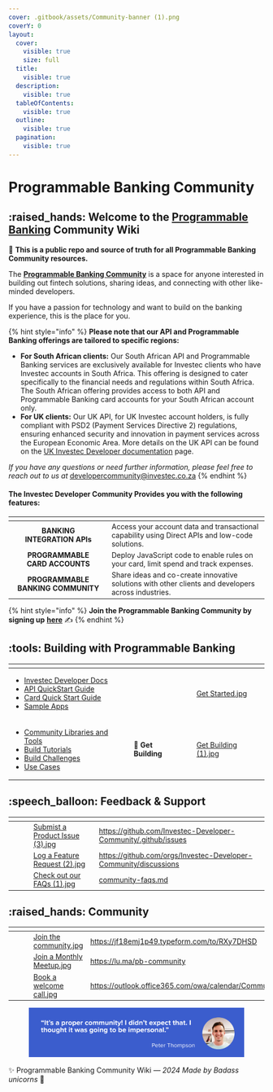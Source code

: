 ```yaml
---
cover: .gitbook/assets/Community-banner (1).png
coverY: 0
layout:
  cover:
    visible: true
    size: full
  title:
    visible: true
  description:
    visible: true
  tableOfContents:
    visible: true
  outline:
    visible: true
  pagination:
    visible: true
---
```


# Programmable Banking Community

## :raised\_hands: **Welcome to the** [**Programmable Banking**](https://www.investec.com/en\_za/banking/tech-professionals/programmable-banking.html) **Community Wiki**

:book: **This is a public repo and source of truth for all Programmable Banking Community resources.**

The [**Programmable Banking Community**](https://developer.investec.com/za/community) is a space for anyone interested in building out fintech solutions, sharing ideas, and connecting with other like-minded developers.

If you have a passion for technology and want to build on the banking experience, this is the place for you.

{% hint style="info" %}
**Please note that our API and Programmable Banking offerings are tailored to specific regions:**

* **For South African clients:** Our South African API and Programmable Banking services are exclusively available for Investec clients who have Investec accounts in South Africa. This offering is designed to cater specifically to the financial needs and regulations within South Africa.\
  The South African offering provides access to both API and Programmable Banking card accounts for your South African account only.
* **For UK clients:** Our UK API, for UK Investec account holders, is fully compliant with PSD2 (Payment Services Directive 2) regulations, ensuring enhanced security and innovation in payment services across the European Economic Area. More details on the UK API can be found on the [UK Investec Developer documentation](https://developer.investec.com/uk/home) page.

_If you have any questions or need further information, please feel free to reach out to us at_ [developercommunity@investec.co.za](mailto:developercommunity@investec.co.za)
{% endhint %}

#### **The Investec Developer Community Provides you with the following features:**

<table data-view="cards"><thead><tr><th align="center"></th><th></th></tr></thead><tbody><tr><td align="center"><strong>BANKING</strong><br><strong>INTEGRATION APIs</strong></td><td>Access your account data and transactional capability using Direct APIs and low-code solutions.</td></tr><tr><td align="center"><strong>PROGRAMMABLE</strong><br><strong>CARD ACCOUNTS</strong></td><td>Deploy JavaScript code to enable rules on your card, limit spend and track expenses.</td></tr><tr><td align="center"><strong>PROGRAMMABLE BANKING COMMUNITY</strong></td><td>Share ideas and co-create innovative solutions with other clients and developers across industries.</td></tr></tbody></table>

{% hint style="info" %}
**Join the Programmable Banking Community by signing up** [**here**](https://jf18emj1p49.typeform.com/to/RXy7DHSD) ✍️
{% endhint %}

## :tools: Building with Programmable Banking

<table data-card-size="large" data-view="cards"><thead><tr><th></th><th data-hidden></th><th data-hidden></th><th data-hidden data-card-cover data-type="files"></th></tr></thead><tbody><tr><td><ul><li><a href="https://developer.investec.com/za/api-products">Investec Developer Docs</a></li><li><a href="get-started/api-quick-start-guide/">API QuickStart Guide</a></li><li><a href="broken-reference/">Card Quick Start Guide</a></li><li><a href="get-started/sample-apps.md">Sample Apps</a></li></ul></td><td></td><td></td><td><a href=".gitbook/assets/Get Started.jpg">Get Started.jpg</a></td></tr><tr><td><ul><li><a href="get-building/community-libraries-and-tools.md">Community Libraries and Tools</a></li><li><a href="get-building/build-something-simple/">Build Tutorials</a></li><li><a href="get-building/build-events/">Build Challenges</a></li><li><a href="get-building/use-cases/">Use Cases</a></li></ul></td><td>🔧 <strong>Get Building</strong></td><td></td><td><a href=".gitbook/assets/Get Building (1).jpg">Get Building (1).jpg</a></td></tr></tbody></table>

## :speech\_balloon: Feedback & Support

<table data-view="cards"><thead><tr><th></th><th data-hidden></th><th data-hidden></th><th data-hidden data-card-cover data-type="files"></th><th data-hidden data-card-target data-type="content-ref"></th></tr></thead><tbody><tr><td></td><td></td><td></td><td><a href=".gitbook/assets/Submist a Product Issue (3).jpg">Submist a Product Issue (3).jpg</a></td><td><a href="https://github.com/Investec-Developer-Community/.github/issues">https://github.com/Investec-Developer-Community/.github/issues</a></td></tr><tr><td></td><td></td><td></td><td><a href=".gitbook/assets/Log a Feature Request (2).jpg">Log a Feature Request (2).jpg</a></td><td><a href="https://github.com/orgs/Investec-Developer-Community/discussions">https://github.com/orgs/Investec-Developer-Community/discussions</a></td></tr><tr><td></td><td></td><td></td><td><a href=".gitbook/assets/Check out our FAQs (1).jpg">Check out our FAQs (1).jpg</a></td><td><a href="feedback-and-support/community-faqs.md">community-faqs.md</a></td></tr></tbody></table>

## :raised\_hands: Community

<table data-view="cards"><thead><tr><th></th><th data-hidden></th><th data-hidden></th><th data-hidden data-card-cover data-type="files"></th><th data-hidden data-card-target data-type="content-ref"></th></tr></thead><tbody><tr><td></td><td></td><td></td><td><a href=".gitbook/assets/Join the community.jpg">Join the community.jpg</a></td><td><a href="https://jf18emj1p49.typeform.com/to/RXy7DHSD">https://jf18emj1p49.typeform.com/to/RXy7DHSD</a></td></tr><tr><td></td><td></td><td></td><td><a href=".gitbook/assets/Join a Monthly Meetup.jpg">Join a Monthly Meetup.jpg</a></td><td><a href="https://lu.ma/pb-community">https://lu.ma/pb-community</a></td></tr><tr><td></td><td></td><td></td><td><a href=".gitbook/assets/Book a welcome call.jpg">Book a welcome call.jpg</a></td><td><a href="https://outlook.office365.com/owa/calendar/CommunityWelcomeCalls@investeceu.onmicrosoft.com/bookings/">https://outlook.office365.com/owa/calendar/CommunityWelcomeCalls@investeceu.onmicrosoft.com/bookings/</a></td></tr></tbody></table>

<figure><img src=".gitbook/assets/image (1).png" alt=""><figcaption></figcaption></figure>

✨ Programmable Banking Community Wiki _— 2024 Made by Badass unicorns_ 🦄
